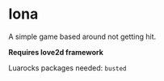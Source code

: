 # Iona

A simple game based around not getting hit.

__Requires love2d framework__

Luarocks packages needed: `busted`
